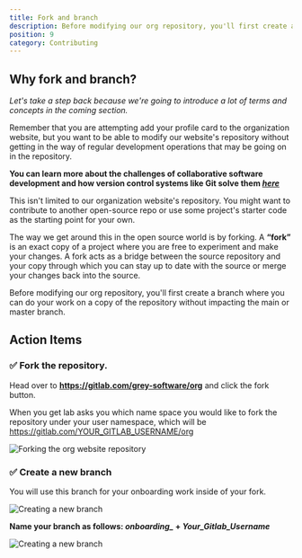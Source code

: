 ```yaml
---
title: Fork and branch
description: Before modifying our org repository, you'll first create a branch where you can do your work on a copy of the repository without impacting the main branch.
position: 9
category: Contributing
---
```


## Why fork and branch?

_Let's take a step back because we're going to introduce a lot of terms and concepts in the coming section._

Remember that you are attempting add your profile card to the organization website, but you want to be able to modify our website's repository without getting in the way of regular development operations that may be going on in the repository. 

**You can learn more about the challenges of collaborative software development and how version control systems like Git solve them [_here_](https://learn.grey.software/collaborative-software-development)**

This isn't limited to our organization website's repository. You might want to contribute to another open-source repo or use some project's starter code as the starting point for your own. 

The way we get around this in the open source world is by forking. A **“fork”** is an exact copy of a project where you are free to experiment and make your changes. A fork acts as a bridge between the source repository and your copy through which you can stay up to date with the source or merge your changes back into the source. 

Before modifying our org repository, you'll first create a branch where you can do your work on a copy of the repository without impacting the main or master branch.


## Action Items

### ✅ Fork the repository.

Head over to **https://gitlab.com/grey-software/org** and click the fork button.

When you get lab asks you which name space you would like to fork the repository under your user namespace, which will be https://gitlab.com/YOUR_GITLAB_USERNAME/org

![Forking the org website repository](/forking.png)

### ✅ Create a new branch 

You will use this branch for your onboarding work inside of your fork. 

![Creating a new branch](/creating-your-branch.png)

**Name your branch as follows: *onboarding_* + _Your_Gitlab_Username_**

![Creating a new branch](/naming-your-branch.png)
